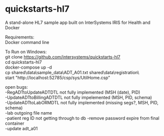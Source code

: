 ﻿# quickstarts-hl7  

A stand-alone HL7 sample app built on InterSystems IRIS for Health and Docker  

Requirements:  
	Docker command line  

To Run on Windows:  
	git clone https://github.com/intersystems/quickstarts-hl7  
	cd quickstarts-hl7  
	docker-compose up -d  
	cp shared\data\sample_data\ADT_A01.txt shared\data\registration\  
	start "http://localhost:52785/csp/sys/UtilHome.csp"  

open bugs:  
	-RegADTtoUpdateADTDTL not fully implemented (MSH (date), PID)  
	-UpdateADTtoBillingADTDTL not fully impelemented (MSH, PID, schema)  
	-UpdateADTtoLabORMDTL not fully implemented (missing segs?, MSH, PID, schema)  
	-lab outgoing file name  
	-patient reg ID not getting through to db
	-remove password expire from final container  
	-update adt_a01  
